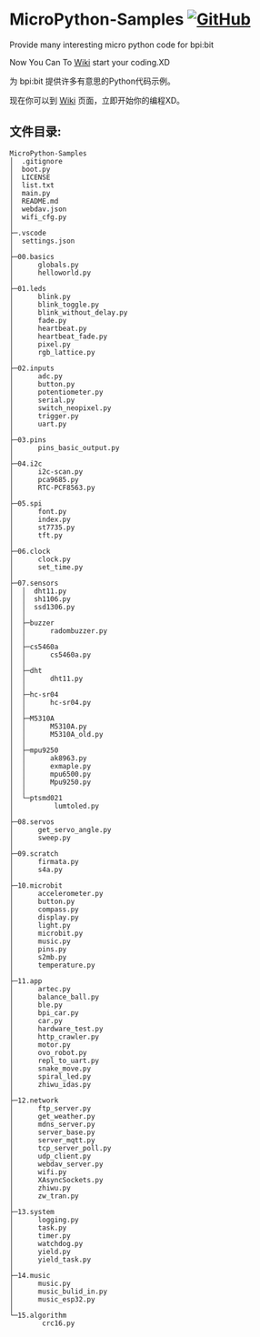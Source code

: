 # MicroPython-Samples [![GitHub](https://img.shields.io/github/license/mashape/apistatus.svg?style=for-the-badge)](./LICENSE)
Provide many interesting micro python code for bpi:bit

Now You Can To [Wiki](https://github.com/BPI-STEAM/BPI-BIT-MicroPython/wiki) start your coding.XD

为 bpi:bit 提供许多有意思的Python代码示例。

现在你可以到 [Wiki](https://github.com/BPI-STEAM/BPI-BIT-MicroPython/wiki) 页面，立即开始你的编程XD。

## 文件目录:

```
MicroPython-Samples
│  .gitignore
│  boot.py
│  LICENSE
│  list.txt
│  main.py
│  README.md
│  webdav.json
│  wifi_cfg.py
│  
├─.vscode
│  settings.json
│      
├─00.basics
│      globals.py
│      helloworld.py
│      
├─01.leds
│      blink.py
│      blink_toggle.py
│      blink_without_delay.py
│      fade.py
│      heartbeat.py
│      heartbeat_fade.py
│      pixel.py
│      rgb_lattice.py
│      
├─02.inputs
│      adc.py
│      button.py
│      potentiometer.py
│      serial.py
│      switch_neopixel.py
│      trigger.py
│      uart.py
│      
├─03.pins
│      pins_basic_output.py
│      
├─04.i2c
│      i2c-scan.py
│      pca9685.py
│      RTC-PCF8563.py
│      
├─05.spi
│      font.py
│      index.py
│      st7735.py
│      tft.py
│      
├─06.clock
│      clock.py
│      set_time.py
│      
├─07.sensors
│  │  dht11.py
│  │  sh1106.py
│  │  ssd1306.py
│  │  
│  ├─buzzer
│  │      radombuzzer.py
│  │      
│  ├─cs5460a
│  │      cs5460a.py
│  │      
│  ├─dht
│  │      dht11.py
│  │      
│  ├─hc-sr04
│  │      hc-sr04.py
│  │      
│  ├─M5310A
│  │      M5310A.py
│  │      M5310A_old.py
│  │      
│  ├─mpu9250
│  │      ak8963.py
│  │      exmaple.py
│  │      mpu6500.py
│  │      Mpu9250.py
│  │      
│  └─ptsmd021
│          lumtoled.py
│          
├─08.servos
│      get_servo_angle.py
│      sweep.py
│      
├─09.scratch
│      firmata.py
│      s4a.py
│      
├─10.microbit
│      accelerometer.py
│      button.py
│      compass.py
│      display.py
│      light.py
│      microbit.py
│      music.py
│      pins.py
│      s2mb.py
│      temperature.py
│      
├─11.app
│      artec.py
│      balance_ball.py
│      ble.py
│      bpi_car.py
│      car.py
│      hardware_test.py
│      http_crawler.py
│      motor.py
│      ovo_robot.py
│      repl_to_uart.py
│      snake_move.py
│      spiral_led.py
│      zhiwu_idas.py
│      
├─12.network
│      ftp_server.py
│      get_weather.py
│      mdns_server.py
│      server_base.py
│      server_mqtt.py
│      tcp_server_poll.py
│      udp_client.py
│      webdav_server.py
│      wifi.py
│      XAsyncSockets.py
│      zhiwu.py
│      zw_tran.py
│      
├─13.system
│      logging.py
│      task.py
│      timer.py
│      watchdog.py
│      yield.py
│      yield_task.py
│      
├─14.music
│      music.py
│      music_bulid_in.py
│      music_esp32.py
│      
└─15.algorithm
        crc16.py

```      
